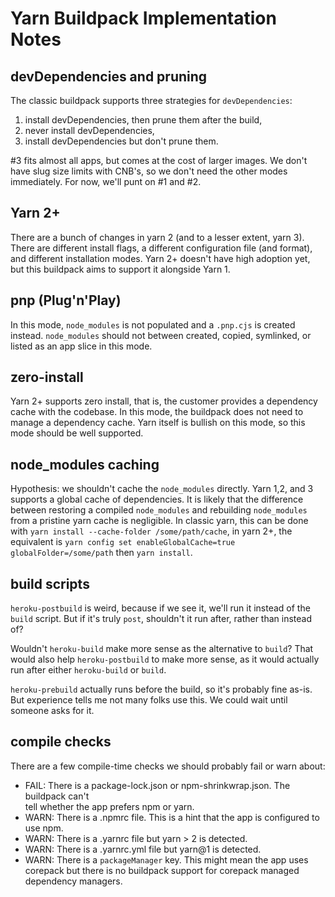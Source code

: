 # Yarn Buildpack Implementation Notes

## devDependencies and pruning

The classic buildpack supports three strategies for `devDependencies`: 
1) install devDependencies, then prune them after the build,
2) never install devDependencies,
3) install devDependencies but don't prune them. 

#3 fits almost all apps, but comes at the cost of larger images. We don't have
slug size limits with CNB's, so we don't need the other modes immediately. For
now, we'll punt on #1 and #2.

## Yarn 2+

There are a bunch of changes in yarn 2 (and to a lesser extent, yarn 3). There
are different install flags, a different configuration file (and format), and
different installation modes. Yarn 2+ doesn't have high adoption yet, but this
buildpack aims to support it alongside Yarn 1.

## pnp (Plug'n'Play)

In this mode, `node_modules` is not populated and a `.pnp.cjs` is created
instead. `node_modules` should not between created, copied, symlinked, or 
listed as an app slice in this mode.

## zero-install

Yarn 2+ supports zero install, that is, the customer provides a dependency
cache with the codebase. In this mode, the buildpack does not need to
manage a dependency cache. Yarn itself is bullish on this mode, so this mode
should be well supported.

## node_modules caching

Hypothesis: we shouldn't cache the `node_modules` directly. Yarn 1,2, and 3 
supports a global cache of dependencies. It is likely that the difference 
between restoring a compiled `node_modules` and rebuilding `node_modules` 
from a pristine yarn cache is negligible. In classic yarn, this can be done 
with  `yarn install --cache-folder /some/path/cache`, in yarn 2+, the equivalent
is `yarn config set enableGlobalCache=true globalFolder=/some/path` 
then `yarn install`.

## build scripts

`heroku-postbuild` is weird, because if we see it, we'll run it instead of
the `build` script. But if it's truly `post`, shouldn't it run after, rather
than instead of?

Wouldn't `heroku-build` make more sense as the alternative to `build`? That
would also help `heroku-postbuild` to make more sense, as it would actually
run after either `heroku-build` or `build`.

`heroku-prebuild` actually runs before the build, so it's probably fine as-is. 
But experience tells me not many folks use this. We could wait until someone
asks for it.

## compile checks

There are a few compile-time checks we should probably fail or warn about:

- FAIL: There is a package-lock.json or npm-shrinkwrap.json. The buildpack can't  
  tell whether the app prefers npm or yarn.
- WARN: There is a .npmrc file. This is a hint that the app is configured to use
  npm.
- WARN: There is a .yarnrc file but yarn > 2 is detected.
- WARN: There is a .yarnrc.yml file but yarn@1 is detected.
- WARN: There is a `packageManager` key. This might mean the app uses corepack
  but there is no buildpack support for corepack managed dependency managers.
